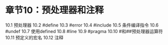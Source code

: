 # 章节10：预处理器和注释

10.1 预处理器
10.2 #define
10.3 #error
10.4 #include
10.5 条件编译指令
10.6 #undef
10.7 使用defined
10.8 #line
10.9 #pragma
10.10 #和##预处理器运算符
10.11 预定义的宏名
10.12 注释